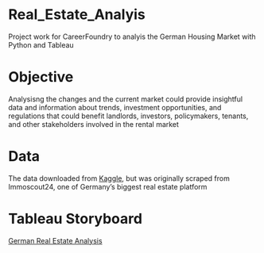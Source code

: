 # Real_Estate_Analyis
Project work for CareerFoundry to analyis the German Housing Market with Python and Tableau

# Objective
Analysisng the changes and the current market could provide insightful data and information about trends, investment opportunities, and regulations that could benefit landlords, investors, policymakers, tenants, and other stakeholders involved in the rental market

# Data
The data downloaded from [Kaggle](https://www.kaggle.com/datasets/corrieaar/apartment-rental-offers-in-germany), but was originally scraped from Immoscout24, one of Germany’s biggest real estate platform 


# Tableau Storyboard
[German Real Estate Analysis](https://www.kaggle.com/datasets/corrieaar/apartment-rental-offers-in-germany)

